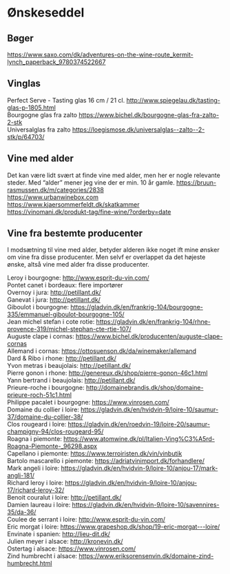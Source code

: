 # Ønskeseddel

## Bøger
https://www.saxo.com/dk/adventures-on-the-wine-route_kermit-lynch_paperback_9780374522667

## Vinglas
Perfect Serve - Tasting glas 16 cm / 21 cl. http://www.spiegelau.dk/tasting-glas-p-1805.html  
Bourgogne glas fra zalto https://www.bichel.dk/bourgogne-glas-fra-zalto-2-stk  
Universalglas fra zalto https://loegismose.dk/universalglas--zalto--2-stk/p/64703/

## Vine med alder
Det kan være lidt svært at finde vine med alder, men her er nogle relevante steder. Med “alder” mener jeg vine der er min. 10 år gamle.
https://bruun-rasmussen.dk/m/categories/2838  
https://www.urbanwinebox.com  
https://www.kjaersommerfeldt.dk/skatkammer  
https://vinomani.dk/produkt-tag/fine-wine/?orderby=date  

## Vine fra bestemte producenter
I modsætning til vine med alder, betyder alderen ikke noget ift mine ønsker om vine fra disse producenter. Men selvf er overlappet da det højeste ønske, altså vine med alder fra disse producenter.

Leroy i bourgogne: http://www.esprit-du-vin.com/   
Pontet canet i bordeaux: flere importører   
Overnoy i jura: http://petillant.dk/  
Ganevat i jura: http://petillant.dk/  
Giboulot i bourgogne: https://gladvin.dk/en/frankrig-104/bourgogne-335/emmanuel-giboulot-bourgogne-105/  
Jean michel stefan i cote rotie: https://gladvin.dk/en/frankrig-104/rhne-provence-319/michel-stephan-cte-rtie-107/  
Auguste clape i cornas: https://www.bichel.dk/producenten/auguste-clape-cornas  
Allemand i cornas: https://ottosuenson.dk/da/winemaker/allemand  
Dard & Ribo i rhone: http://petillant.dk/  
Yvon metras i beaujolais: http://petillant.dk/  
Pierre gonon i rhone: http://genereux.dk/shop/pierre-gonon-46c1.html  
Yann bertrand i beaujolais: http://petillant.dk/  
Prieure-roche i bourgogne: http://domainebrandis.dk/shop/domaine-prieure-roch-51c1.html  
Philippe pacalet i bourgogne: https://www.vinrosen.com/  
Domaine du collier i loire: https://gladvin.dk/en/hvidvin-9/loire-10/saumur-37/domaine-du-collier-38/  
Clos rougeard i loire: https://gladvin.dk/en/roedvin-19/loire-20/saumur-champigny-94/clos-rougeard-95/  
Roagna i piemonte: https://www.atomwine.dk/pl/Italien-Ving%C3%A5rd-Roagna-Piemonte-_96298.aspx  
Capellano i piemonte: https://www.terroiristen.dk/vin/vinbutik  
Bartolo mascarello i piemonte: https://adriatvinimport.dk/forhandlere/  
Mark angeli i loire: https://gladvin.dk/en/hvidvin-9/loire-10/anjou-17/mark-angli-181/  
Richard leroy i loire: https://gladvin.dk/en/hvidvin-9/loire-10/anjou-17/richard-leroy-32/  
Benoit couralut i loire: http://petillant.dk/  
Damien laureau i loire: https://gladvin.dk/en/hvidvin-9/loire-10/savennires-35/da-36/  
Coulee de serrant i loire: http://www.esprit-du-vin.com/  
Eric morgat i loire: https://www.grapeshop.dk/shop/19-eric-morgat---loire/  
Envinate i spanien: http://lieu-dit.dk/  
Julien meyer i alsace: http://kronevin.dk/  
Ostertag i alsace: https://www.vinrosen.com/  
Zind humbrecht i alsace: https://www.eriksorensenvin.dk/domaine-zind-humbrecht.html  
